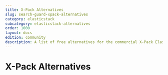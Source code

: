 ```yaml
---
title: X-Pack Alternatives
slug: search-guard-xpack-alternatives
category: elasticstack
subcategory: elasticstack-alternatives
order: 1000
layout: docs
edition: community
description: A list of free alternatives for the commercial X-Pack Elasricsearch plugins.
---
```

<!---
Copyright 2020 floragunn GmbH
-->
# X-Pack Alternatives